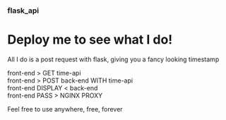 ### flask_api

# Deploy me to see what I do!
All I do is a post request with flask, giving you a fancy looking timestamp

front-end > GET time-api </br>
front-end > POST back-end WITH time-api </br>
front-end DISPLAY < back-end </br>
front-end PASS > NGINX PROXY </br>


Feel free to use anywhere, free, forever